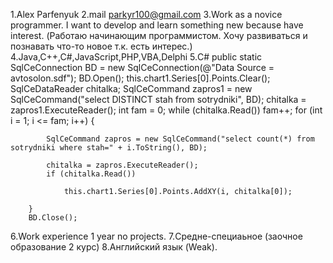 1.Alex Parfenyuk 2.mail parkyr100@gmail.com 3.Work as a novice programmer. I want to develop and learn something new because have interest. (Работаю начинающим программистом. Хочу развиваться и познавать что-то новое т.к. есть интерес.) 4.Java,C++,C#,JavaScript,PHP,VBA,Delphi 5.С# public static SqlCeConnection BD = new SqlCeConnection(@"Data Source = avtosolon.sdf"); BD.Open(); this.chart1.Series[0].Points.Clear(); SqlCeDataReader chitalka; SqlCeCommand zapros1 = new SqlCeCommand("select DISTINCT stah from sotrydniki", BD); chitalka = zapros1.ExecuteReader(); int fam = 0; while (chitalka.Read()) fam++; for (int i = 1; i <= fam; i++) {

            SqlCeCommand zapros = new SqlCeCommand("select count(*) from sotrydniki where stah=" + i.ToString(), BD);
            
            chitalka = zapros.ExecuteReader();
            if (chitalka.Read())
            
                this.chart1.Series[0].Points.AddXY(i, chitalka[0]);
                    
        }
        BD.Close();

6.Work experience 1 year no projects. 7.Средне-специаьное (заочное образование 2 курс) 8.Английский язык (Weak).
